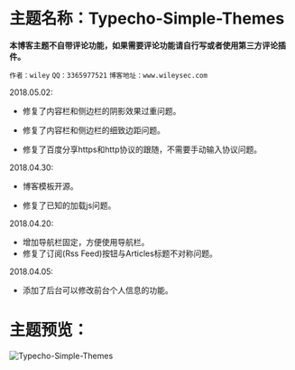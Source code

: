 ﻿#  主题名称：Typecho-Simple-Themes
 
 **本博客主题不自带评论功能，如果需要评论功能请自行写或者使用第三方评论插件。**

 `作者：wiley`
 `QQ：3365977521`
 `博客地址：www.wileysec.com`

2018.05.02:

- 修复了内容栏和侧边栏的阴影效果过重问题。

- 修复了内容栏和侧边栏的细致边距问题。

- 修复了百度分享https和http协议的跟随，不需要手动输入协议问题。

2018.04.30:

- 博客模板开源。

- 修复了已知的加载js问题。

2018.04.20:

- 增加导航栏固定，方便使用导航栏。
- 修复了订阅(Rss Feed)按钮与Articles标题不对称问题。

2018.04.05:

- 添加了后台可以修改前台个人信息的功能。

# 主题预览：
![Typecho-Simple-Themes](https://raw.githubusercontent.com/Wileysec/Typecho-Simple-Themes/master/screenshot.png "Typecho-Simple-Themes")
